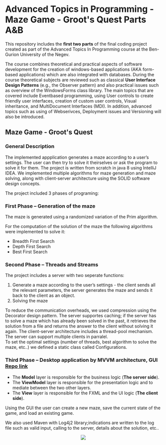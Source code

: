 # Advanced Topics in Programming - Maze Game - Groot's Quest Parts A&B

This repository includes the **first two parts** of the final coding project created as part of the Advanced Topics In Programming course at the Ben-Gurion University of the Negev.

The course combines theoretical and practical aspects of software development for the creation of windows-based applications (AKA form-based applications) which are also integrated with databases. During the course theoretical subjects are reviewed such as classical **User Interface Design Patterns** (e.g., the Observer pattern) and also practical issues such as overview of the WindowsForms class library. The main topics that are covered include Eventbased programming, using User controls to create friendly user interfaces, creation of custom user controls, Visual inheritance, and MultiDocument Interfaces (MDI). In addition, advanced topics such as using of Webserivces, Deployment issues and Versioning will also be introduced.

## Maze Game - Groot's Quest
### General Description

The implemented appplication generates a maze according to a user’s settings. The user can then try to solve it theirselves or ask the program to solve it for them. The project is written from scratch in java 8 using IntelliJ IDEA. We implemented multiple algorithms for maze generation and maze solving, along with client-server architecture using the SOLID software design concepts.


The project included 3 phases of programing:

### First Phase – Generation of the maze
The maze is generated using a randomized variation of the Prim algorithm.

For the computation of the solution of the maze the following algorithms were implemented to solve it:
<ul>
  <li>Breadth First Search</li> 
  <li>Depth First Search</li> 
  <li>Best First Search</li>
</ul>
 

### Second Phase – Threads and Streams
The project includes a server with two seperate functions:
<ol>
  <li>Generate a maze according to the user’s settings - the client sends all the relevant parameters, the server generates the maze and sends it back to the client as an object.</li> 
  <li>Solving the maze</li> 
</ol>

To reduce the communication overheads, we used compression using the Decorator design pattern. 
The server supportes caching; if the server has to solve a maze which has already been solved in the past, it retrieves the solution from a file and returns the answer to the client without solving it again.
The client-server architecture includes a thread-pool mechanism. The server can support multiple clients in parralel.  
To set the optimal settings (number of threads, best algorithm to solve the maze, etc..) we defined a static class called Configurations.

### Third Phase – Desktop application by MVVM architecture, GUI [Repo link](https://github.com/yiftachsa/Groots_Quest-Maze_Game-Advanced_Topics_In_Programming)

<ul>
  <li>The <b>Model</b> layer is responsible for the business logic (<b>The server side</b>).</li> 
  <li>The <b>ViewModel</b> layer is responsible for the presentation logic and to mediate between the two other layers.</li> 
  <li>The <b>View</b> layer is responsible for the FXML and the UI logic (<b>The client side</b>).</li>
</ul>

Using the GUI the user can create a new maze, save the current state of the game, and load an existing game.

 
We also used Maven with Log4j2 library;indications are written to the log file such as valid input, calling to the server, details about the solution, etc..


<p align="center">
<img src="https://in.bgu.ac.il/marketing/DocLib/Pages/graphics/heb-en-arabic-logo-small.png">
</p>
